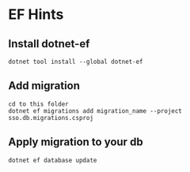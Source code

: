 # EF Hints

## Install dotnet-ef

`dotnet tool install --global dotnet-ef`

## Add migration

```
cd to this folder
dotnet ef migrations add migration_name --project sso.db.migrations.csproj
```

## Apply migration to your db

`dotnet ef database update`
